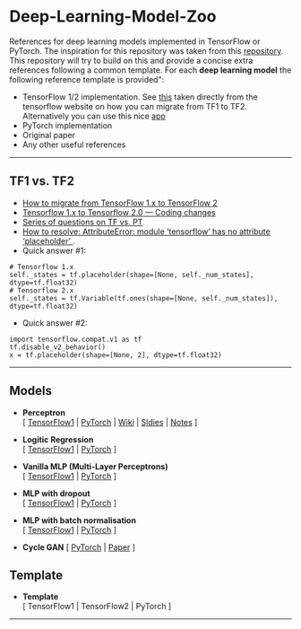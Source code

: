 # Deep-Learning-Model-Zoo
References for deep learning models implemented in TensorFlow or PyTorch. The inspiration for this repository was taken from this [repository](https://github.com/rasbt/deeplearning-models). This repository will try to build on this and provide a concise extra references following a common template. For each **deep learning model** the following reference template is provided":
  - TensorFlow 1/2 implementation. See [this](https://www.tensorflow.org/guide/migrate) taken directly from the tensorflow website on how you can migrate from TF1 to TF2. Alternatively you can use this nice [app](http://tf2up.ml/)
  - PyTorch implementation
  - Original paper
  - Any other useful references
***

## TF1 vs. TF2
- [How to migrate from TensorFlow 1.x to TensorFlow 2](https://www.tensorflow.org/guide/migrate)
- [Tensorflow 1.x to Tensorflow 2.0 — Coding changes](https://medium.com/red-buffer/tensorflow-1-0-to-tensorflow-2-0-coding-changes-636b49a604b)
- [Series of questions on TF vs. PT](https://cementanswers.com/is-tensorflow-2-backward-compatible/)
- [How to resolve: AttributeError: module ‘tensorflow’ has no attribute ‘placeholder’ ](https://gimoonnam.github.io/machinelearning/tensorFlow_1/). 
- Quick answer #1:
```
# Tensorflow 1.x
self._states = tf.placeholder(shape=[None, self._num_states], dtype=tf.float32)
# Tensorflow 2.x
self._states = tf.Variable(tf.ones(shape=[None, self._num_states]), dtype=tf.float32)
```
- Quick answer #2:
```
import tensorflow.compat.v1 as tf
tf.disable_v2_behavior()
x = tf.placeholder(shape=[None, 2], dtype=tf.float32)
```
***

## Models

- **Perceptron**<br/>
  [
  [TensorFlow1](https://github.com/rasbt/deeplearning-models/blob/master/tensorflow1_ipynb/basic-ml/perceptron.ipynb) | 
  [PyTorch](https://github.com/rasbt/deeplearning-models/blob/master/pytorch_ipynb/basic-ml/perceptron.ipynb) |
  [Wiki](https://en.wikipedia.org/wiki/Perceptron) |
  [Sldies](https://github.com/rasbt/stat479-deep-learning-ss19/blob/master/L03_perceptron/L03_perceptron_slides.pdf) |
  [Notes](https://drive.google.com/drive/u/2/folders/1FpT_1gwwNf98yG1vruEtAnoRJRHPdRek)
  ]

- **Logitic Regression**<br/>
  [
  [TensorFlow1](https://github.com/rasbt/deeplearning-models/blob/master/tensorflow1_ipynb/basic-ml/logistic-regression.ipynb) |
  [PyTorch](https://github.com/rasbt/deeplearning-models/blob/master/pytorch_ipynb/basic-ml/logistic-regression.ipynb)
  ]

- **Vanilla MLP (Multi-Layer Perceptrons)**<br/>
  [
  [TensorFlow1](https://github.com/rasbt/deeplearning-models/blob/master/tensorflow1_ipynb/mlp/mlp-basic.ipynb) |
  [PyTorch](https://github.com/rasbt/deeplearning-models/blob/master/pytorch_ipynb/mlp/mlp-basic.ipynb)
  ]
  
- **MLP with dropout**<br/>
  [
  [TensorFlow1](https://github.com/rasbt/deeplearning-models/blob/master/tensorflow1_ipynb/mlp/mlp-dropout.ipynb) |
  [PyTorch](https://github.com/rasbt/deeplearning-models/blob/master/pytorch_ipynb/mlp/mlp-dropout.ipynb)
  ]
  
- **MLP with batch normalisation**<br/>
  [
  [TensorFlow1](https://github.com/rasbt/deeplearning-models/blob/master/tensorflow1_ipynb/mlp/mlp-batchnorm.ipynb) |
  [PyTorch](https://github.com/rasbt/deeplearning-models/blob/master/pytorch_ipynb/mlp/mlp-batchnorm.ipynb)
  ]

- **Cycle GAN**
[
[PyTorch](https://github.com/theopfr/cycle-gan-pytorch) | [Paper](https://arxiv.org/abs/1703.10593)
]

## Template
- **Template**<br/>
  [
  TensorFlow1 |
  TensorFlow2 |
  PyTorch
  ]
  
***
